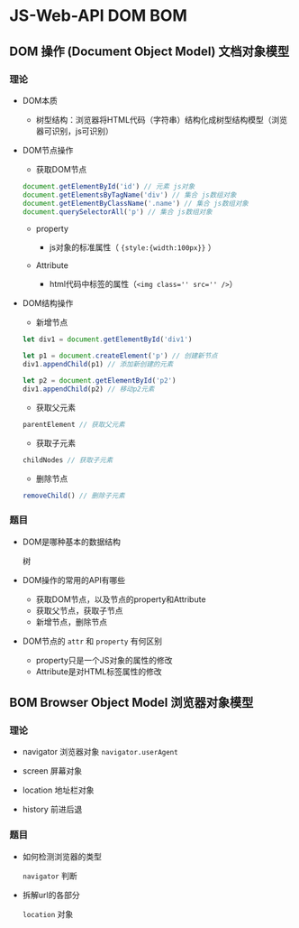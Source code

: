 # JS-Web-API DOM BOM

## DOM 操作 (Document Object Model) 文档对象模型

### 理论

* DOM本质

	* 树型结构：浏览器将HTML代码（字符串）结构化成树型结构模型（浏览器可识别，js可识别）

* DOM节点操作
	
	* 获取DOM节点
		
	```JavaScript
	document.getElementById('id') // 元素 js对象
	document.getElementsByTagName('div') // 集合 js数组对象
	document.getElementByClassName('.name') // 集合 js数组对象
	document.querySelectorAll('p') // 集合 js数组对象
	```

	* property

		* js对象的标准属性（ `{style:{width:100px}}` ）

	* Attribute

		* html代码中标签的属性（`<img class='' src='' />`）

* DOM结构操作

	* 新增节点
		
	```JavaScript
	let div1 = document.getElementById('div1')

	let p1 = document.createElement('p') // 创建新节点
	div1.appendChild(p1) // 添加新创建的元素
	
	let p2 = document.getElementById('p2')
	div1.appendChild(p2) // 移动p2元素
	```

	* 获取父元素
		
	```JavaScript
	parentElement // 获取父元素
	```

	* 获取子元素

	```JavaScript
	childNodes // 获取子元素
	```

	* 删除节点

	```JavaScript
	removeChild() // 删除子元素
	```

### 题目

* DOM是哪种基本的数据结构

	树

* DOM操作的常用的API有哪些

	* 获取DOM节点，以及节点的property和Attribute
	* 获取父节点，获取子节点
	* 新增节点，删除节点

* DOM节点的 `attr` 和 `property` 有何区别

	* property只是一个JS对象的属性的修改
	* Attribute是对HTML标签属性的修改

## BOM Browser Object Model 浏览器对象模型

### 理论

* navigator 浏览器对象 `navigator.userAgent`
	
* screen 屏幕对象

* location 地址栏对象

* history 前进后退

### 题目

* 如何检测浏览器的类型

	`navigator` 判断

* 拆解url的各部分

	`location` 对象